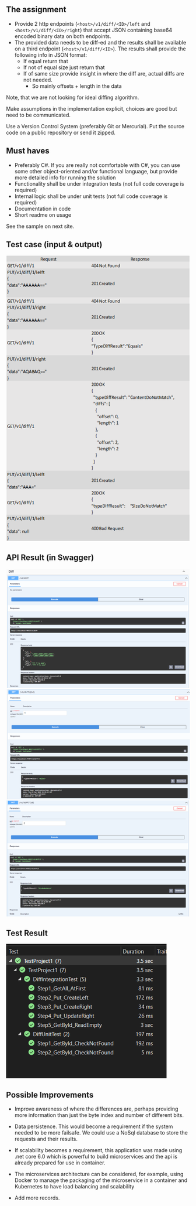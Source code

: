 ## The assignment

- Provide 2 http endpoints (`<host>/v1/diff/<ID>/left` and `<host>/v1/diff/<ID>/right`) that accept JSON containing base64 encoded binary data on both endpoints.
- The provided data needs to be diff-ed and the results shall be available on a third endpoint (`<host>/v1/diff/<ID>`). The results shall provide the following info in JSON format:
    - If equal return that
    - If not of equal size just return that
    - If of same size provide insight in where the diff are, actual diffs are not needed.
        - So mainly offsets + length in the data

Note, that we are not looking for ideal diffing algorithm.


Make assumptions in the implementation explicit, choices are good but need to be communicated.

Use a Version Control System (preferably Git or Mercurial). Put the source code on a public repository or send it zipped.

## Must haves

- Preferably C#. If you are really not comfortable with C#, you can use some other object-oriented and/or functional language, but provide more detailed info for running the solution
- Functionality shall be under integration tests (not full code coverage is required)
- Internal logic shall be under unit tests (not full code coverage is required)
- Documentation in code
- Short readme on usage

See the sample on next site.

## Test case (input & output)
![image](https://github.com/andfilipe1/desafio-/blob/main/Screenshot_1.png?raw=true)

## API Result (in Swagger)
![image](https://github.com/andfilipe1/desafio-/blob/main/Screenshot_3.png?raw=true)
![image](https://github.com/andfilipe1/desafio-/blob/main/Screenshot_4.png?raw=true)
![image](https://github.com/andfilipe1/desafio-/blob/main/Screenshot_5.png?raw=true)


## Test Result
![image](https://raw.githubusercontent.com/andfilipe1/desafio-/main/Screenshot_2.png)

## Possible Improvements
- Improve awareness of where the differences are, perhaps providing more information than just the byte index and number of different bits.

- Data persistence. This would become a requirement if the system needed to be more failsafe. We could use a NoSql database to store the requests and their results.

- If scalability becomes a requirement, this application was made using .net core 6.0 which is powerful to build microservices and the api is already prepared for use in container.

- The microservices architecture can be considered, for example, using Docker to manage the packaging of the microservice in a container and Kubernetes to have load balancing and scalability

- Add more records.
